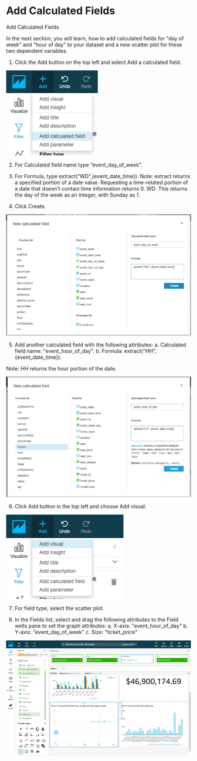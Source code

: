 # Add Calculated Fields

Add Calculated Fields

In the next section, you will learn, how to add calculated fields for "day of week" and "hour of day" to your dataset and a new scatter plot for these two dependent variables.

1.	Click the Add button on the top left and select Add a calculated field.

 
![screenshot](img/29.png)

2.	For Calculated field name type “event_day_of_week".

3.	For Formula, type extract(“WD”,{event_date_time}).
Note: extract returns a specified portion of a date value. Requesting a time-related portion of a date that doesn't contain time information returns 0. WD: This returns the day of the week as an integer, with Sunday as 1.
		
4.	Click Create.

 
![screenshot](img/30.png)

5.	Add another calculated field with the following attributes:
a.	Calculated field name: "event_hour_of_day".
b.	Formula: extract("HH",{event_date_time}). 

Note: HH returns the hour portion of the date.

 
![screenshot](img/31.png)

6.	Click Add button in the top left and choose Add visual.

 
![screenshot](img/32.png)

7.	For field type, select the scatter plot.

8.	In the Fields list, select and drag the following attributes to the Field wells pane to set the graph attributes:
a.	X-axis: "event_hour_of_day"
b.	Y-axis: "event_day_of_week" 
c.	Size: "ticket_price"

 
![screenshot](img/33.png)